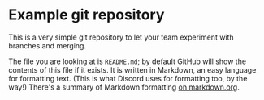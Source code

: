 # Example git repository

This is a very simple git repository to let your team experiment with branches
and merging.

The file you are looking at is `README.md`; by default GitHub will show the
contents of this file if it exists. It is written in Markdown, an easy language
for formatting text. (This is what Discord uses for formatting too, by the
way!) There's a summary of Markdown formatting
[on markdown.org](https://www.markdownguide.org/basic-syntax/).


